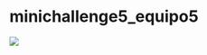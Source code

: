 # minichallenge5_equipo5



[![](https://markdown-videos-api.jorgenkh.no/youtube/38aKj86BITU )](https://youtu.be/38aKj86BITU )
